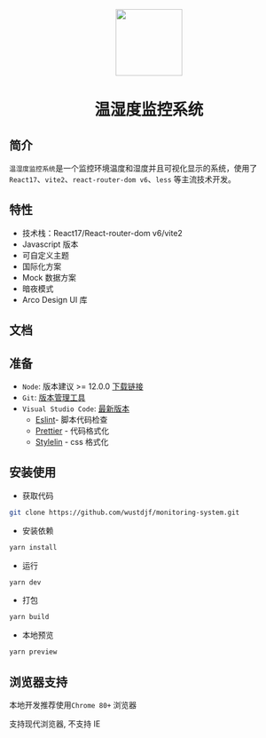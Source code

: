 <div align="center"><img height="120px" src="https://github.com/hu-snail/arco-admin-template/blob/master/src/assets/logo/logo.svg"/></div>

<h1 align="center">温湿度监控系统</h1>

## 简介

`温湿度监控系统`是一个监控环境温度和湿度并且可视化显示的系统，使用了`React17`、`vite2`、`react-router-dom v6`、`less` 等主流技术开发。

## 特性

- 技术栈：React17/React-router-dom v6/vite2
- Javascript 版本
- 可自定义主题
- 国际化方案
- Mock 数据方案
- 暗夜模式
- Arco Design UI 库

## 文档

## 准备

- `Node`: 版本建议 >= 12.0.0 [下载链接](https://nodejs.org/zh-cn/download/)
- `Git`: [版本管理工具](https://www.git-scm.com/download)
- `Visual Studio Code`: [最新版本](https://code.visualstudio.com/Download/)
  - [Eslint](https://marketplace.visualstudio.com/items?itemName=dbaeumer.vscode-eslint)- 脚本代码检查
  - [Prettier](https://marketplace.visualstudio.com/items?itemName=esbenp.prettier-vscode) - 代码格式化
  - [Stylelin](https://marketplace.visualstudio.com/items?itemName=stylelint.vscode-stylelint) - css 格式化

## 安装使用

- 获取代码

```sh
git clone https://github.com/wustdjf/monitoring-system.git
```

- 安装依赖

```sh
yarn install
```

- 运行

```sh
yarn dev
```

- 打包

```sh
yarn build
```

- 本地预览

```sh
yarn preview
```

## 浏览器支持

本地开发推荐使用`Chrome 80+` 浏览器

支持现代浏览器, 不支持 IE
